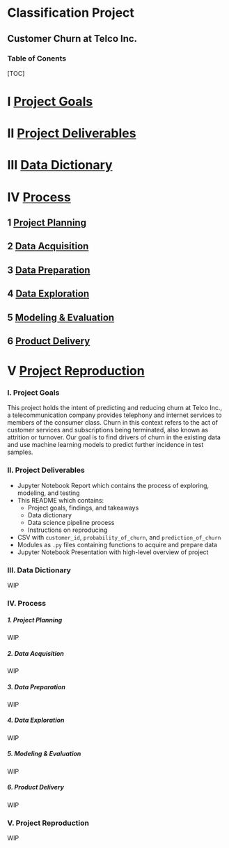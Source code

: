 # Classification Project


## Customer Churn at Telco Inc.

### Table of Conents
[TOC]
#  I   [ Project Goals ](https://github.com/ray-zapata/project_classification_telco#i-project-goals)
#  II  [ Project Deliverables ](https://github.com/ray-zapata/project_classification_telco#ii-project-deliverables)
#  III [ Data Dictionary ](https://github.com/ray-zapata/project_classification_telco#iii-data-dictionary)
#  IV  [ Process ](https://github.com/ray-zapata/project_classification_telco#iv-process)
## 1   [ Project Planning ](https://github.com/ray-zapata/project_classification_telco#1-project-planning)
## 2   [ Data Acquisition ](https://github.com/ray-zapata/project_classification_telco#2-data-acquisition)
## 3   [ Data Preparation ](https://github.com/ray-zapata/project_classification_telco#3-data-preparation)
## 4   [ Data Exploration ](https://github.com/ray-zapata/project_classification_telco#4-data-exploration)
## 5   [ Modeling & Evaluation ](https://github.com/ray-zapata/project_classification_telco#5-modeling--evaluation)
## 6   [ Product Delivery ](https://github.com/ray-zapata/project_classification_telco#6-product-delivery)
#  V   [ Project Reproduction ](https://github.com/ray-zapata/project_classification_telco#v-project-reproduction)

### I. Project Goals

This project holds the intent of predicting and reducing churn at Telco Inc., a telecommunication company provides telephony and internet services to members of the consumer class. Churn in this context refers to the act of customer services and subscriptions being terminated, also known as attrition or turnover. Our goal is to find drivers of churn in the existing data and use machine learning models to predict further incidence in test samples.

### II. Project Deliverables

- Jupyter Notebook Report which contains the process of exploring, modeling, and testing
- This README which contains:
  + Project goals, findings, and takeaways
  + Data dictionary
  + Data science pipeline process
  + Instructions on reproducing
- CSV with `customer_id`, `probability_of_churn`, and `prediction_of_churn`
- Modules as `.py` files containing functions to acquire and prepare data
- Jupyter Notebook Presentation with high-level overview of project

### III. Data Dictionary

WIP

### IV. Process

##### 1. Project Planning

WIP

##### 2. Data Acquisition

WIP

##### 3. Data Preparation

WIP

##### 4. Data Exploration

WIP

##### 5. Modeling & Evaluation

WIP

##### 6. Product Delivery

WIP

### V. Project Reproduction

WIP